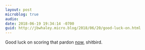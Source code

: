 ```yaml
---
layout: post
microblog: true
audio: 
date: 2018-06-19 19:34:14 -0700
guid: http://jbwhaley.micro.blog/2018/06/20/good-luck-on.html
---
```

Good luck on scoring that pardon [now](https://apple.news/AJC3858pZRlymFVuPoP9u6w), shitbird.
